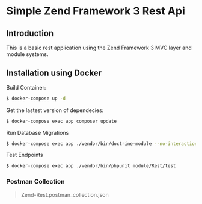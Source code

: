 # Simple Zend Framework 3 Rest Api

## Introduction

This is a basic  rest application using the Zend Framework 3 MVC layer and module
systems. 
## Installation using Docker


Build Container:

```bash
$ docker-compose up -d
```
Get the lastest version of dependecies:
```bash
$ docker-compose exec app composer update
```

Run Database Migrations
```bash
$ docker-compose exec app ./vendor/bin/doctrine-module --no-interaction migrations:migrate
```

Test Endpoints
```bash
$ docker-compose exec app ./vendor/bin/phpunit module/Rest/test
```
### Postman Collection
> Zend-Rest.postman_collection.json



